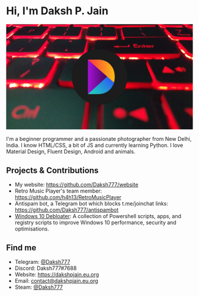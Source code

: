 # Hi, I'm Daksh P. Jain

<img src="https://raw.githubusercontent.com/Daksh777/Daksh777/master/banner.png" alt="banner that contains my logo superimposed on my laptop's keyboard">

I'm a beginner programmer and a passionate photographer from New Delhi, India. I know HTML/CSS, a bit of JS and currently learning Python. I love Material Design, Fluent Design, Android and animals.
## Projects & Contributions
- My website: https://github.com/Daksh777/website
- Retro Music Player's team member: https://github.com/h4h13/RetroMusicPlayer
- Antispam bot, a Telegram bot which blocks t.me/joinchat links: https://github.com/Daksh777/antispambot
- [Windows 10 Debloater](https://github.com/daksh777/windows10-debloat): A collection of Powershell scripts, apps, and registry scripts to improve Windows 10 performance, security and optimisations.
## Find me
- Telegram: [@Daksh777](https://t.me/Daksh777)
- Discord: Daksh777#7688
- Website: https://dakshpjain.eu.org
- Email: contact@dakshpjain.eu.org
- Steam: [@Daksh777](https://steamcommunity.com/id/daksh777)
